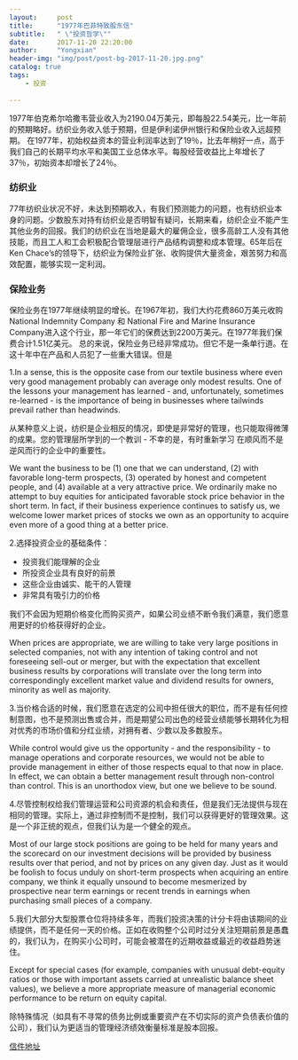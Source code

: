 ```yaml
---
layout:     post
title:      "1977年巴菲特致股东信"
subtitle:   " \"投资哲学\""
date:       2017-11-20 22:20:00
author:     "Yongxian"
header-img: "img/post/post-bg-2017-11-20.jpg.png"
catalog: true
tags:
    - 投资
    
---
```


1977年伯克希尔哈撒韦营业收入为2190.04万美元，即每股22.54美元，比一年前的预期略好。纺织业务收入低于预期，但是伊利诺伊州银行和保险业收入远超预期。
在1977年，初始权益资本的营业利润率达到了19％，比去年稍好一点，高于我们自己的长期平均水平和美国工业总体水平。每股经营收益比上年增长了37％，初始资本却增长了24％。

### 纺织业
77年纺织业状况不好，未达到预期收入，有我们预测能力的问题，也有纺织业本身的问题。少数股东对持有纺织业是否明智有疑问，长期来看，纺织企业不能产生其他业务的回报。我们的纺织业在当地是最大的雇佣企业，很多高龄工人没有其他技能，而且工人和工会积极配合管理层进行产品结构调整和成本管理。65年后在Ken Chace’s的领导下，纺织业为保险业扩张、收购提供大量资金，艰苦努力和高效配置，能够实现一定利润。

### 保险业务
保险业务在1977年继续明显的增长。在1967年初，我们大约花费860万美元收购National Indemnity Company 和 National Fire and Marine Insurance Company进入这个行业，那一年它们的保费达到2200万美元。在1977年我们保费合计1.51亿美元。
总的来说，保险业务已经非常成功。但它不是一条单行道。在这十年中在产品和人员犯了一些重大错误。但是

1.In a sense, this is the opposite case from our textile business where even very good management probably can average only modest results.  One of the lessons your management has learned - and, unfortunately, sometimes re-learned - is the importance of being in businesses where tailwinds prevail rather than headwinds.

从某种意义上说，纺织是企业相反的情况，即使是非常好的管理，也只能取得微薄的成果。您的管理层所学到的一个教训 - 不幸的是，有时重新学习 在顺风而不是逆风而行的企业中的重要性。

We want the business to be (1) one that we can understand, (2) with favorable long-term prospects, (3) operated by honest and competent people, and (4) available at a very attractive price. We ordinarily make no attempt to buy equities for anticipated favorable stock price behavior in the short term. In fact, if their business experience continues to satisfy us, we welcome lower market prices of stocks we own as an opportunity to acquire even more of a good thing at a better price.

2.选择投资企业的基础条件：

- 投资我们能理解的企业
- 所投资企业具有良好的前景
- 这些企业由诚实、能干的人管理
- 非常具有吸引力的价格

我们不会因为短期价格变化而购买资产，如果公司业绩不断令我们满意，我们愿意用更好的价格获得好的企业。

When prices are appropriate, we are willing to take very large positions in selected companies, not with any intention of taking control and not foreseeing sell-out or merger, but with the expectation that excellent business results by corporations will translate over the long term into correspondingly excellent market value and dividend results for owners, minority as well as majority.

3.当价格合适的时候，我们愿意在选定的公司中担任很大的职位，而不是有任何控制意图，也不是预测出售或合并，而是期望公司出色的经营业绩能够长期转化为相对优秀的市场价值和分红业绩，对拥有者、少数以及多数股东。

While control would give us the opportunity - and the 
responsibility - to manage operations and corporate resources, we 
would not be able to provide management in either of those 
respects equal to that now in place. In effect, we can obtain a 
better management result through non-control than control. This 
is an unorthodox view, but one we believe to be sound.

4.尽管控制权给我们管理运营和公司资源的机会和责任，但是我们无法提供与现在相同的管理。实际上，通过非控制而不是控制，我们可以获得更好的管理效果。这是一个非正统的观点，但我们认为是一个健全的观点。

Most of our large stock positions are going to be held for many years and the scorecard on our investment decisions will be provided by business results over that period, and not by prices on any given day. Just as it would be foolish to focus unduly on short-term prospects when acquiring an entire company, we think it equally unsound to become mesmerized by prospective near term earnings or recent trends in earnings when purchasing small pieces of a company.

5.我们大部分大型股票仓位将持续多年，而我们投资决策的计分卡将由该期间的业绩提供，而不是任何一天的价格。正如在收购整个公司时过分关注短期前景是愚蠢的，我们认为，在购买小公司时，可能会被潜在的近期收益或最近的收益趋势迷住。

Except for special cases (for example, companies with unusual debt-equity ratios or those with important assets carried at unrealistic balance sheet values), we believe a more appropriate measure of managerial economic performance to be return on equity capital. 

除特殊情况（如具有不寻常的债务比例或重要资产在不切实际的资产负债表价值的公司），我们认为更适当的管理经济绩效衡量标准是股本回报。

[信件地址](http://www.berkshirehathaway.com/letters/1977.html)
